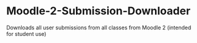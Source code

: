 Moodle-2-Submission-Downloader
==============================

Downloads all user submissions from all classes from Moodle 2 (intended for student use)
